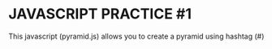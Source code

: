 # JAVASCRIPT PRACTICE #1

This javascript (pyramid.js) allows you to create a pyramid using hashtag (#)